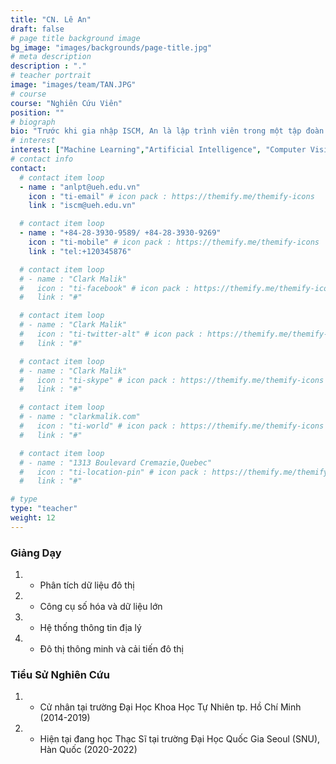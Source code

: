```yaml
---
title: "CN. Lê An"
draft: false
# page title background image
bg_image: "images/backgrounds/page-title.jpg"
# meta description
description : "."
# teacher portrait
image: "images/team/TAN.JPG"
# course
course: "Nghiên Cứu Viên"
position: ""
# biograph
bio: "Trước khi gia nhập ISCM, An là lập trình viên trong một tập đoàn Nhật Bản có tiếng và một công ty lập trình start-up Việt Nam. Trong khoảng thời gian này, hai sản phẩm nổi bậc nhất mà anh đã hoàn thiện là bảng hiệu kỹ thuật số tương tác (interactive digital signage) và một website về giáo dục. Hiện tại, anh đang là nghiên cứu viên IT trẻ tuổi tại ISCM, chịu trách nhiệm dự án Interactive Simulation of pedestrian behaviour from the viewpoint of urban design towards walkability. Anh cũng đang theo học chương trình thạc sĩ Urban Design and Smart City tại Trường Đại học Quốc gia Seoul để có thể tiếp tục trau dồi kiến thức của bản thân. An luôn nỗ lực hết mình với tư cách là thành viên nòng cốt trong các dự án nghiên cứu chuyên sâu về phát triển Thành phố thông minh."
# interest
interest: ["Machine Learning","Artificial Intelligence", "Computer Vision", "Agent Based Modelling"]
# contact info
contact:
  # contact item loop
  - name : "anlpt@ueh.edu.vn"
    icon : "ti-email" # icon pack : https://themify.me/themify-icons
    link : "iscm@ueh.edu.vn"

  # contact item loop
  - name : "+84-28-3930-9589/ +84-28-3930-9269"
    icon : "ti-mobile" # icon pack : https://themify.me/themify-icons
    link : "tel:+120345876"

  # contact item loop
  # - name : "Clark Malik"
  #   icon : "ti-facebook" # icon pack : https://themify.me/themify-icons
  #   link : "#"

  # contact item loop
  # - name : "Clark Malik"
  #   icon : "ti-twitter-alt" # icon pack : https://themify.me/themify-icons
  #   link : "#"

  # contact item loop
  # - name : "Clark Malik"
  #   icon : "ti-skype" # icon pack : https://themify.me/themify-icons
  #   link : "#"

  # contact item loop
  # - name : "clarkmalik.com"
  #   icon : "ti-world" # icon pack : https://themify.me/themify-icons
  #   link : "#"

  # contact item loop
  # - name : "1313 Boulevard Cremazie,Quebec"
  #   icon : "ti-location-pin" # icon pack : https://themify.me/themify-icons
  #   link : "#"

# type
type: "teacher"
weight: 12
---
```


### Giảng Dạy
1. * Phân tích dữ liệu đô thị
1. * Công cụ số hóa và dữ liệu lớn
1. * Hệ thống thông tin địa lý
1. * Đô thị thông minh và cải tiến đô thị

### Tiểu Sử Nghiên Cứu
1. * Cử nhân tại trường Đại Học Khoa Học Tự Nhiên tp. Hồ Chí Minh (2014-2019)
1. * Hiện tại đang học Thạc Sĩ tại trường Đại Học Quốc Gia Seoul (SNU), Hàn Quốc (2020-2022)

